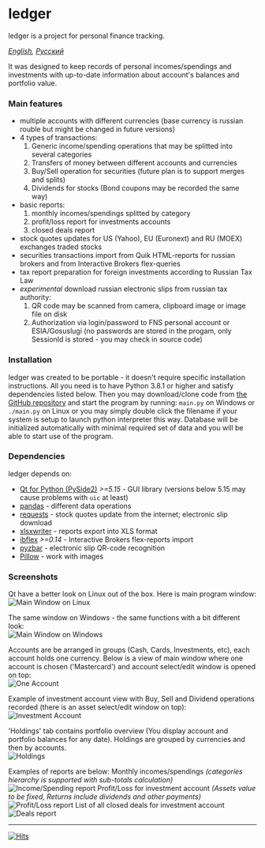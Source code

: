 # ledger
ledger is a project for personal finance tracking.

*[English](README.md), [Русский](README.ru.md)*

It was designed to keep records of personal incomes/spendings and investments with up-to-date information about account's balances and portfolio value.

### Main features
- multiple accounts with different currencies (base currency is russian rouble but might be changed in future versions)
- 4 types of transactions: 
    1. Generic income/spending operations that may be splitted into several categories
    2. Transfers of money between different accounts and currencies
    3. Buy/Sell operation for securities (future plan is to support merges and splits)
    4. Dividends for stocks (Bond coupons may be recorded the same way)
- basic reports:
    1. monthly incomes/spendings splitted by category
    2. profit/loss report for investments accounts
    3. closed deals report 
- stock quotes updates for US (Yahoo), EU (Euronext) and RU (MOEX) exchanges traded stocks
- securities transactions import from Quik HTML-reports for russian brokers and from Interactive Brokers flex-queries
- tax report preparation for foreign investments according to Russian Tax Law
- *experimental* download russian electronic slips from russian tax authority:
    1. QR code may be scanned from camera, clipboard image or image file on disk
    2. Authorization via login/password to FNS personal account or ESIA/Gosuslugi (no passwords are stored in the progam, only SessionId is stored - you may check in source code)

### Installation
ledger was created to be portable - it doesn't require specific installation instructions. All you need is to have Python 3.8.1 or higher and satisfy dependencies listed below.
Then you may download/clone code from [the GitHub repository](https://github.com/titov-vv/ledger) and start the program by running: `main.py` on Windows or `./main.py` on Linux or you may simply double click the filename if your system is setup to launch python interpreter this way.
Database will be initialized automatically with minimal required set of data and you will be able to start use of the program.

### Dependencies
ledger depends on:
* [Qt for Python (PySide2)](https://wiki.qt.io/Qt_for_Python) *>=5.15* - GUI library (versions below 5.15 may cause problems with `uic` at least)
* [pandas](https://pandas.pydata.org/) - different data operations
* [requests](https://requests.readthedocs.io/) - stock quotes update from the internet; electronic slip download
* [xlsxwriter](https://xlsxwriter.readthedocs.io/) - reports export into XLS format
* [ibflex](https://github.com/csingley/ibflex) *>=0.14* - Interactive Brokers flex-reports import 
* [pyzbar](https://github.com/NaturalHistoryMuseum/pyzbar/) - electronic slip QR-code recognition
* [Pillow](https://pillow.readthedocs.io/en/stable/) - work with images

### Screenshots
Qt have a better look on Linux out of the box. Here is main program window:  
![Main Window on Linux](https://github.com/titov-vv/ledger/blob/master/screenshots/main_linux.png?raw=true)

The same window on Windows - the same functions with a bit different look:  
![Main Window on Windows](https://github.com/titov-vv/ledger/blob/master/screenshots/main_windows.png?raw=true)

Accounts are be arranged in groups (Cash, Cards, Investments, etc), each account holds one currency.
Below is a view of main window where one account is chosen ('Mastercard') and account select/edit window is opened on top:  
![One Account](https://github.com/titov-vv/ledger/blob/master/screenshots/one_account_view.png?raw=true)

Example of investment account view with Buy, Sell and Dividend operations recorded (there is an asset select/edit window on top):  
![Investment Account](https://github.com/titov-vv/ledger/blob/master/screenshots/stocks_and_investment_account.png?raw=true)

'Holdings' tab contains portfolio overview (You display account and portfolio balances for any date).
Holdings are grouped by currencies and then by accounts.  
![Holdings](https://github.com/titov-vv/ledger/blob/master/screenshots/investment_portfolio_holdings.png?raw=true)

Examples of reports are below:
Monthly incomes/spendings *(categories hierarchy is supported with sub-totals calculation)*  
![Income/Spending report](https://github.com/titov-vv/ledger/blob/master/screenshots/report_income_spending.png?raw=true)
Profit/Loss for investment account *(Assets value to be fixed, Returns include dividends and other payments)*  
![Profit/Loss report](https://github.com/titov-vv/ledger/blob/master/screenshots/report_profit_loss.png?raw=true)
List of all closed deals for investment account  
![Deals report](https://github.com/titov-vv/ledger/blob/master/screenshots/report_deals.png?raw=true)

 ---

[![Hits](https://hits.seeyoufarm.com/api/count/incr/badge.svg?url=https%3A%2F%2Ftitov-vv.github.io%2Fledger%2F&count_bg=%2379C83D&title_bg=%23555555&icon=&icon_color=%23E7E7E7&title=hits&edge_flat=false)](https://hits.seeyoufarm.com)